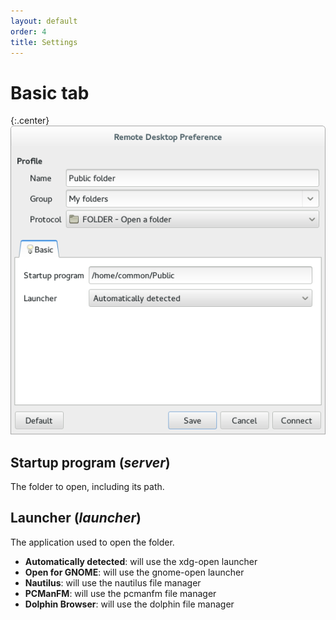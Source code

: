 ```yaml
---
layout: default
order: 4
title: Settings
---
```

# Basic tab

{:.center}
![Basic settings](/resources/remmina-plugin-folder/archive/latest/english/general.png)

## **Startup program** (*server*)

The folder to open, including its path.

## **Launcher** (*launcher*)

The application used to open the folder.

* **Automatically detected**: will use the xdg-open launcher
* **Open for GNOME**: will use the gnome-open launcher
* **Nautilus**: will use the nautilus file manager
* **PCManFM**: will use the pcmanfm file manager
* **Dolphin Browser**: will use the dolphin file manager
